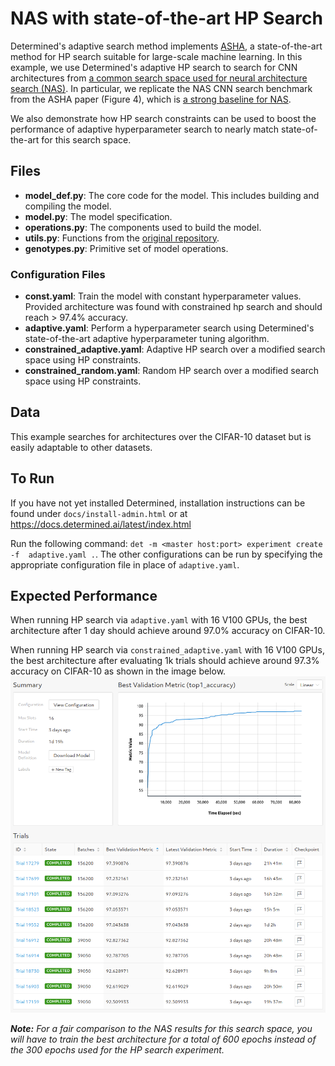 # NAS with state-of-the-art HP Search
Determined's adaptive search method implements [ASHA](https://arxiv.org/pdf/1810.05934.pdf), 
a state-of-the-art method for HP search suitable for large-scale machine learning.  In this example, 
we use Determined's adaptive HP search to search for CNN architectures from [a common search space 
used for neural architecture search (NAS)](https://arxiv.org/abs/1806.09055).  In particular, we replicate 
the NAS CNN search benchmark from the ASHA paper (Figure 4), which is [a strong baseline 
for NAS](https://arxiv.org/abs/1902.07638).

We also demonstrate how HP search constraints can be used to boost the performance of adaptive hyperparameter search
to nearly match state-of-the-art for this search space.  


## Files
* **model_def.py**: The core code for the model. This includes building and compiling the model.
* **model.py**: The model specification.
* **operations.py**: The components used to build the model.
* **utils.py**: Functions from the [original repository](https://github.com/quark0/darts).
* **genotypes.py**: Primitive set of model operations. 

### Configuration Files
* **const.yaml**: Train the model with constant hyperparameter values.  Provided architecture was found with constrained hp search and should reach > 97.4% accuracy.
* **adaptive.yaml**: Perform a hyperparameter search using Determined's state-of-the-art adaptive hyperparameter tuning algorithm.
* **constrained_adaptive.yaml**: Adaptive HP search over a modified search space using HP constraints. 
* **constrained_random.yaml**: Random HP search over a modified search space using HP constraints. 

## Data
This example searches for architectures over the CIFAR-10 dataset but is easily adaptable to other datasets.

## To Run
If you have not yet installed Determined, installation instructions can be found
under `docs/install-admin.html` or at https://docs.determined.ai/latest/index.html

Run the following command: `det -m <master host:port> experiment create -f 
adaptive.yaml .`. The other configurations can be run by specifying the appropriate 
configuration file in place of `adaptive.yaml`.

## Expected Performance
When running HP search via `adaptive.yaml` with 16 V100 GPUs, the best architecture after 1 day should achieve around 97.0\% accuracy on CIFAR-10.  

When running HP search via `constrained_adaptive.yaml` with 16 V100 GPUs, the best architecture after evaluating 1k trials should achieve around 97.3\% accuracy on CIFAR-10 as shown in the image below.  
![constrained results](./figures/constrained_adaptive.png)

*__Note:__ For a fair comparison to the NAS results for this search space, you will have to train the best architecture for a total of 600 epochs instead of the 300 epochs used for the HP search experiment.*
